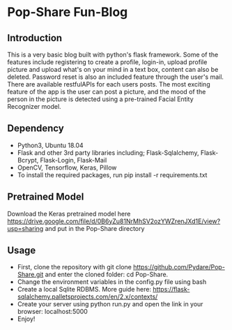 # Pop-Share Fun-Blog
## Introduction
This is a very basic blog built with python's flask framework. Some of the features include registering to create a profile, login-in, upload profile picture and upload what's on your mind in a text box, content can also be deleted. Password reset is also an included feature through the user's mail. There are available restfulAPIs for each users posts. The most exciting feature of the app is the user can post a picture, and the mood of the person in the picture is detected using a pre-trained Facial Entity Recognizer model.
## Dependency
- Python3, Ubuntu 18.04
- Flask and other 3rd party libraries including; Flask-Sqlalchemy, Flask-Bcrypt, Flask-Login, Flask-Mail
- OpenCV, Tensorflow, Keras, Pillow
- To install the required packages, run pip install -r requirements.txt
## Pretrained Model
Download the Keras pretrained model here https://drive.google.com/file/d/0B6yZu81NrMhSV2ozYWZrenJXd1E/view?usp=sharing and put in the Pop-Share directory
## Usage
- First, clone the repository with git clone https://github.com/Pydare/Pop-Share.git and enter the cloned folder: cd Pop-Share.
- Change the environment variables in the config.py file using bash
- Create a local Sqlite RDBMS. More guide here: https://flask-sqlalchemy.palletsprojects.com/en/2.x/contexts/
- Create your server using python run.py and open the link in your browser: localhost:5000
- Enjoy!
